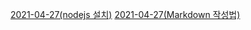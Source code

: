 [2021-04-27(nodejs 설치)](https://digndkssud.github.io/nodejs)
[2021-04-27(Markdown 작성법)](https://digndkssud.github.io/markdown)
